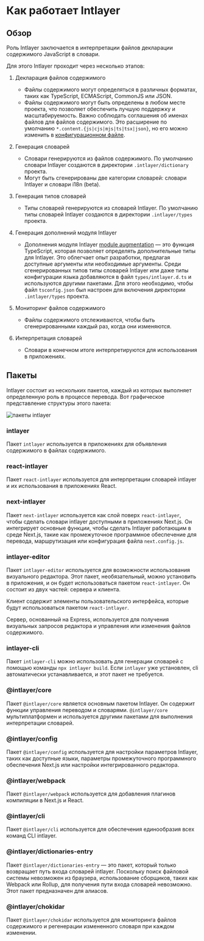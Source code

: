 # Как работает Intlayer

## Обзор

Роль Intlayer заключается в интерпретации файлов декларации содержимого JavaScript в словари.

Для этого Intlayer проходит через несколько этапов:

1. Декларация файлов содержимого

   - Файлы содержимого могут определяться в различных форматах, таких как TypeScript, ECMAScript, CommonJS или JSON.
   - Файлы содержимого могут быть определены в любом месте проекта, что позволяет обеспечить лучшую поддержку и масштабируемость. Важно соблюдать соглашения об именах файлов для файлов содержимого. Это расширение по умолчанию `*.content.{js|cjs|mjs|ts|tsx|json}`, но его можно изменить в [конфигурационном файле](https://github.com/aymericzip/intlayer/blob/main/docs/ru/configuration.md).

2. Генерация словарей

   - Словари генерируются из файлов содержимого. По умолчанию словари Intlayer создаются в директории `.intlayer/dictionary` проекта.
   - Могут быть сгенерированы две категории словарей: словари Intlayer и словари i18n (beta).

3. Генерация типов словарей

   - Типы словарей генерируются из словарей Intlayer. По умолчанию типы словарей Intlayer создаются в директории `.intlayer/types` проекта.

4. Генерация дополнений модуля Intlayer

   - Дополнения модуля Intlayer [module augmentation](https://www.typescriptlang.org/docs/handbook/declaration-merging.html) — это функция TypeScript, которая позволяет определять дополнительные типы для Intlayer. Это облегчает опыт разработки, предлагая доступные аргументы или необходимые аргументы.
     Среди сгенерированных типов типы словарей Intlayer или даже типы конфигурации языка добавляются в файл `types/intlayer.d.ts` и используются другими пакетами. Для этого необходимо, чтобы файл `tsconfig.json` был настроен для включения директории `.intlayer/types` проекта.

5. Мониторинг файлов содержимого

   - Файлы содержимого отслеживаются, чтобы быть сгенерированными каждый раз, когда они изменяются.

6. Интерпретация словарей
   - Словари в конечном итоге интерпретируются для использования в приложениях.

## Пакеты

Intlayer состоит из нескольких пакетов, каждый из которых выполняет определенную роль в процессе перевода. Вот графическое представление структуры этого пакета:

![пакеты intlayer](https://github.com/aymericzip/intlayer/blob/main/docs/assets/packages_dependency_graph.svg)

### intlayer

Пакет `intlayer` используется в приложениях для объявления содержимого в файлах содержимого.

### react-intlayer

Пакет `react-intlayer` используется для интерпретации словарей intlayer и их использования в приложениях React.

### next-intlayer

Пакет `next-intlayer` используется как слой поверх `react-intlayer`, чтобы сделать словари intlayer доступными в приложениях Next.js. Он интегрирует основные функции, чтобы сделать Intlayer работающим в среде Next.js, такие как промежуточное программное обеспечение для перевода, маршрутизация или конфигурация файла `next.config.js`.

### intlayer-editor

Пакет `intlayer-editor` используется для возможности использования визуального редактора. Этот пакет, необязательный, можно установить в приложения, и он будет использоваться пакетом `react-intlayer`.
Он состоит из двух частей: сервера и клиента.

Клиент содержит элементы пользовательского интерфейса, которые будут использоваться пакетом `react-intlayer`.

Сервер, основанный на Express, используется для получения визуальных запросов редактора и управления или изменения файлов содержимого.

### intlayer-cli

Пакет `intlayer-cli` можно использовать для генерации словарей с помощью команды `npx intlayer build`. Если `intlayer` уже установлен, cli автоматически устанавливается, и этот пакет не требуется.

### @intlayer/core

Пакет `@intlayer/core` является основным пакетом Intlayer. Он содержит функции управления переводом и словарями. `@intlayer/core` мультиплатформен и используется другими пакетами для выполнения интерпретации словарей.

### @intlayer/config

Пакет `@intlayer/config` используется для настройки параметров Intlayer, таких как доступные языки, параметры промежуточного программного обеспечения Next.js или настройки интегрированного редактора.

### @intlayer/webpack

Пакет `@intlayer/webpack` используется для добавления плагинов компиляции в Next.js и React.

### @intlayer/cli

Пакет `@intlayer/cli` используется для обеспечения единообразия всех команд CLI intlayer.

### @intlayer/dictionaries-entry

Пакет `@intlayer/dictionaries-entry` — это пакет, который только возвращает путь входа словарей intlayer. Поскольку поиск файловой системы невозможен из браузера, использование сборщиков, таких как Webpack или Rollup, для получения пути входа словарей невозможно. Этот пакет предназначен для алиасов.

### @intlayer/chokidar

Пакет `@intlayer/chokidar` используется для мониторинга файлов содержимого и регенерации измененного словаря при каждом изменении.
